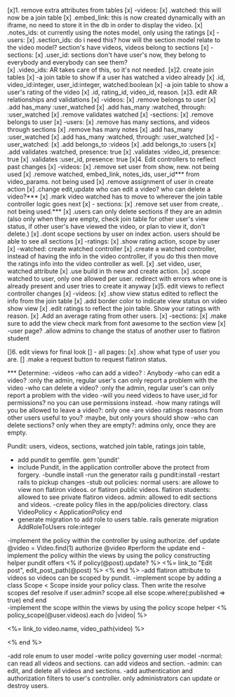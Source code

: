 
[x]1. remove extra attributes from tables
[x]  -videos:
[x]    .watched: this will now be a join table
[x]    .embed_link: this is now created dynamically with an iframe, no need to store it in the db in order to display the video.
[x]    .notes_ids: ot currently using the notes model, only using the ratings
[x]  -users:
[x]    .section_ids: do i need this? how will the section model relate to the video model? section's have videos, videos belong to sections
[x]  -sections:
[x]    .user_id: sections don't have user's now, they belong to everybody and everybody can see them?   
[x]    .video_ids: AR takes care of this, so it's not needed. 
[x]2. create join tables
[x]  -a join table to show if a user has watched a video already
[x]    .id, video_id:integer, user_id:integer, watched:boolean
[x]  -a join table to show a user's rating of the video
[x]    .id, rating_id, video_id, reason.
[x]3. edit AR relationships and validations
[x]  -videos:
[x]    .remove belongs to user
[x]    .add has_many :user_watched
[x]    .add has_many :watched, through: :user_watched
[x]    .remove validates watched
[x]  -sections:
[x]    .remove belongs to user
[x]  -users:
[x]    .remove has many sections, and videos through sections
[x]    .remove has many notes
[x]    .add has_many :user_watched
[x]    .add has_many :watched, through: :user_watched
[x]  -user_watched:
[x]    .add belongs_to :videos
[x]    .add belongs_to :users
[x]    .add validates :watched, presence: true
[x]    .validates :video_id, presence: true
[x]    .validates :user_id, presence: true
[x]4. Edit controllers to reflect past changes
[x]  -videos:
[x]    .remove set user from show, new. not being used
[x]    .remove watched, embed_link, notes_ids, user_id*** from video_params. not being used
[x]    .remove assignment of user in create action
[x]    .change edit,update who can edit a video? who can delete a video?***
[x]    .mark video watched has to move to wherever the join table controller logic goes next
[x]  - sections:
[x]    .remove set user from create, . not being used.***
[x]    .users can only delete sections if they are an admin (also only when they are empty, check join table for other user's view status, if other user's have viewed the video, or plan to view it, don't delete.)
[x]    .dont scope sections by user on index action. users should be able to see all sections
[x]  -ratings:
[x]    .show rating action, scope by user
[x]  -watched: create watched controller
[x]    .create a watched controller, instead of having the info in the video controller, if you do this then move the ratings info into the video controller as well.
[x]    .set video, user, watched attribute
[x]    .use build in th new and create action.
[x]    .scope watched to user, only one allowed per user. redirect with errors when one is already present and user tries to create it anyway
[x]5. edit views to reflect controller changes
[x]  -videos:
[x]    .show view status edited to reflect the info from the join table
[x]    .add border color to indicate view status on video show view
[x]    .edit ratings to reflect the join table. Show your ratings with reason. 
[x]    .Add an average rating from other users.
[x]  -sections:
[x]    .make sure to add the view check mark from font awesome to the section view
[x]  -user page? 
      .allow admins to change the status of another user to flatiron student 

[]6. edit views for final look
[]  - all pages: 
[x]    .show what type of user you are.
[]    .make a request button to request flatiron status.
      

  
 

*** Determine:
-videos
  -who can add a video? : Anybody
  -who can edit a video? :only the admin, regular user's can only report a problem with the video
  -who can delete a video? :only the admin, regular user's can only report a problem with the video
  -will you need videos to have user_id for permissions? no you can use permissions instead.
  -how many ratings will you be allowed to leave a video?: only one
  -are video ratings reasons from other users useful to you? :maybe, but only yours should show
  -who can delete sections? only when they are empty?: admins only, once they are empty.



Pundit:
  users, videos, sections, watched join table, ratings join table,
  - add pundit to gemfile. gem 'pundit'
  - include Pundit, in the application controller above the protect from forgery.
  -bundle install
  -run the generator rails g pundit:install
  -restart rails to pickup changes
  -stub out policies:
    normal users: are allowe to view non flatiron videos. or flatiron public videos.
    flatiron students: allowed to see private flatiron videos.
    admin: allowed to edit sections and videos.
  -create policy files in the app/policies directory.
    class VideoPolicy < ApplicationPolicy
    end
  - generate migration to add role to users table. rails generate migration AddRoleToUsers role:integer
   
  -implement the policy within the controller by using authorize.
    def update
      @video = Video.find(1)
      authorize @video
      #perform the update
      end 
  -implement the policy within the views by using the policy constructing helper pundit offers
    <% if policy(@post).update? %>
      <%= link_to "Edit post", edit_post_path(@post) %>
    <% end %> 
  -add flatiron attribute to videos so videos can be scoped by pundit.
  -implement scope by adding a class Scope < Scope inside your policy class. Then write the resolve scopes
    def resolve
      if user.admin?
        scope.all
      else
        scope.where(:published => true)
      end
    end  
  -implement the scope within the views by using the policy scope helper
    <% policy_scope(@user.videos).each do |video| %>
      <p><%= link_to video.name, video_path(video) %></p>
    <% end %>





  -add role enum to user model
  -write policy governing user model
    -normal: can read all videos and sections. can add videos and section.
    -admin: can edit, and delete all videos and sections.
  -add authentication and authorization filters to user's controller. only administrators can update or destroy users.

    












